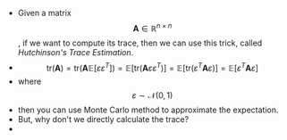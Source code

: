 - Given a matrix $$\bm{A}\in \mathbb{R}^{n\times n}$$, if we want to compute its trace, then we can use this trick, called *Hutchinson's Trace Estimation*.
- $$\mathrm{tr}\left(\bm A\right) = \mathrm{tr}\left(\bm A\mathbb{E}[\varepsilon \varepsilon^T]\right)=\mathbb{E}\left[\mathrm{tr}(\bm{A}\varepsilon\varepsilon^T)\right]=\mathbb{E}\left[\mathrm{tr}(\varepsilon^T\bm{A}\varepsilon)\right] = \mathbb{E}\left[\varepsilon^T\bm{A}\varepsilon\right]$$
- where $$\varepsilon\sim \mathcal{N}(0, 1)$$
- then you can use Monte Carlo method to approximate the expectation.
- But, why don't we directly calculate the trace?
-